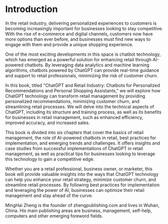 # Introduction

In the retail industry, delivering personalized experiences to customers is becoming increasingly important for businesses looking to stay competitive. With the rise of e-commerce and digital channels, customers now have more options than ever before, and businesses must find new ways to engage with them and provide a unique shopping experience.

One of the most exciting developments in this space is chatbot technology, which has emerged as a powerful solution for enhancing retail through AI-powered chatbots. By leveraging data analytics and machine learning algorithms, chatbots powered by ChatGPT can provide real-time guidance and support to retail professionals, minimizing the risk of customer churn.

In this book, titled "ChatGPT and Retail Industry: Chatbots for Personalized Recommendations and Personal Shopping Assistants," we will explore how ChatGPT technology can transform retail management by providing personalized recommendations, minimizing customer churn, and streamlining retail processes. We will delve into the technical aspects of ChatGPT, including its structure and training process, as well as its benefits for businesses in retail management, such as enhanced efficiency, improved accuracy, and increased sales.

This book is divided into six chapters that cover the basics of retail management, the role of AI-powered chatbots in retail, best practices for implementation, and emerging trends and challenges. It offers insights and case studies from successful implementations of ChatGPT in retail management, as well as practical tips for businesses looking to leverage this technology to gain a competitive edge.

Whether you are a retail professional, business owner, or marketer, this book will provide valuable insights into the ways that ChatGPT technology can help you enhance your retail strategy, minimize customer churn, and streamline retail processes. By following best practices for implementation and leveraging the power of AI, businesses can optimize their retail management and stay ahead of the curve.

MingHai Zheng is the founder of zhengpublishing.com and lives in Wuhan, China. His main publishing areas are business, management, self-help, computers and other emerging foreword fields.
